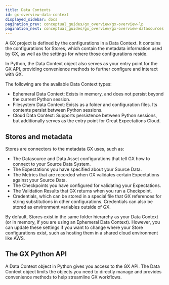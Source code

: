 ```yaml
---
title: Data Contexts
id: gx-overview-data-context
displayed_sidebar: docs
pagination_prev: conceptual_guides/gx_overview/gx-overview-lp
pagination_next: conceptual_guides/gx_overview/gx-overview-datasources
---
```


A GX project is defined by the configurations in a Data Context.  It contains the configurations for Stores, which contain the metadata information used by GX, as well as the settings for where those configurations reside.  

In Python, the Data Context object also serves as your entry point for the GX API, providing convenience methods to further configure and interact with GX.

The following are the available Data Context types:
- Ephemeral Data Context: Exists in memory, and does not persist beyond the current Python session.
- Filesystem Data Context: Exists as a folder and configuration files.  Its contents persist between Python sessions.
- Cloud Data Context: Supports persistence between Python sessions, but additionally serves as the entry point for Great Expectations Cloud.

[//]: # (TODO: Additional Reading: Data Contexts LP)

## Stores and metadata

Stores are connectors to the metadata GX uses, such as:
- The Datasource and Data Asset configurations that tell GX how to connect to your Source Data System.
- The Expectations you have specified about your Source Data.
- The Metrics that are recorded when GX validates certain Expectations against your Source Data.
- The Checkpoints you have configured for validating your Expectations.
- The Validation Results that GX returns when you run a Checkpoint.
- Credentials, which can be stored in a special file that GX references for string substitutions in other configurations.  Credentials can also be stored as environment variables outside of GX.

By default, Stores exist in the same folder hierarchy as your Data Context (or in memory, if you are using an Ephemeral Data Context).  However, you can update these settings if you want to change where your Store configurations exist, such as hosting them in a shared cloud environment like AWS.

[//]: # (TODO: Additional reading: Configuring metadata Stores LP)

## The GX Python API

A Data Context object in Python gives you access to the GX API.  The Data Context object limits the objects you need to directly manage and provides convenience methods to help streamline GX workflows.

[//]: # (TODO: Reference material: The GX Python API LP)